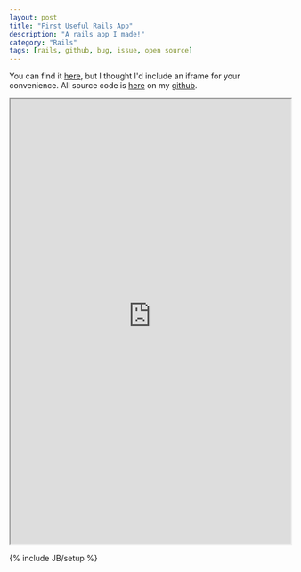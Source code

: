 ```yaml
---
layout: post
title: "First Useful Rails App"
description: "A rails app I made!"
category: "Rails"
tags: [rails, github, bug, issue, open source]
---
```


You can find it <a href="http://issue-finder.herokuapp.com">here</a>, but I thought I'd include an iframe for your convenience.
All source code is <a href="http://github.com/jasonjmcghee/issueFinder.git">here</a> on my <a href="http://github.com/jasonjmcghee/">github</a>.

<iframe src="http://issue-finder.herokuapp.com" height="800px" width="100%">
<p>Your browser does not support iframes.</p>
</iframe>

{% include JB/setup %}
